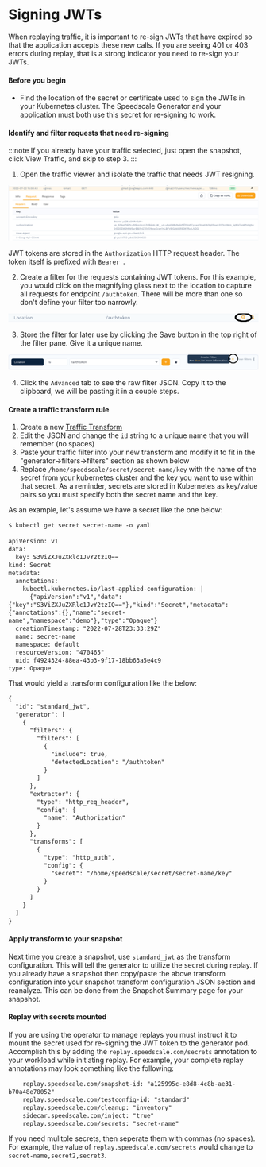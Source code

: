 # Signing JWTs

When replaying traffic, it is important to re-sign JWTs that have expired so that the application accepts these new calls. If you are seeing 401 or 403 errors during replay, that is a strong indicator you need to re-sign your JWTs.

#### Before you begin

* Find the location of the secret or certificate used to sign the JWTs in your Kubernetes cluster. The Speedscale Generator and your application must both use this secret for re-signing to work.

#### Identify and filter requests that need re-signing

:::note
If you already have your traffic selected, just open the snapshot, click View Traffic, and skip to step 3.
:::
1. Open the traffic viewer and isolate the traffic that needs JWT resigning.

![View Bearer](./view_bearer.png)

JWT tokens are stored in the `Authorization` HTTP request header. The token itself is prefixed with `Bearer `.

2. Create a filter for the requests containing JWT tokens. For this example, you would click on the magnifying glass next to the location to capture all requests for endpoint `/authtoken`. There will be more than one so don't define your filter too narrowly.

![New Filter](./new_filter.png)

3. Store the filter for later use by clicking the Save button in the top right of the filter pane. Give it a unique name.

![Create Filter](./create_filter.png)

4. Click the `Advanced` tab to see the raw filter JSON. Copy it to the clipboard, we will be pasting it in a couple steps.

#### Create a traffic transform rule

1. Create a new [Traffic Transform](https://app.speedscale.com/trafficTransforms)
2. Edit the JSON and change the `id` string to a unique name that you will remember (no spaces)
3. Paste your traffic filter into your new transform and modify it to fit in the "generator->filters->filters" section as shown below
4. Replace `/home/speedscale/secret/secret-name/key` with the name of the secret from your kubernetes cluster and the key you want to use within that secret. As a reminder, secrets are stored in Kubernetes as key/value pairs so you must specify both the secret name and the key.

As an example, let's assume we have a secret like the one below:
```
$ kubectl get secret secret-name -o yaml

apiVersion: v1
data:
  key: S3ViZXJuZXRlc1JvY2tzIQ==
kind: Secret
metadata:
  annotations:
    kubectl.kubernetes.io/last-applied-configuration: |
      {"apiVersion":"v1","data":{"key":"S3ViZXJuZXRlc1JvY2tzIQ=="},"kind":"Secret","metadata":{"annotations":{},"name":"secret-name","namespace":"demo"},"type":"Opaque"}
  creationTimestamp: "2022-07-28T23:33:29Z"
  name: secret-name
  namespace: default
  resourceVersion: "470465"
  uid: f4924324-88ea-43b3-9f17-18bb63a5e4c9
type: Opaque
```

That would yield a transform configuration like the below:
```
{
  "id": "standard_jwt",
  "generator": [
    {
      "filters": {
        "filters": [
          {
            "include": true,
            "detectedLocation": "/authtoken"
          }
        ]
      },
      "extractor": {
        "type": "http_req_header",
        "config": {
          "name": "Authorization"
        }
      },
      "transforms": [
        {
          "type": "http_auth",
          "config": {
            "secret": "/home/speedscale/secret/secret-name/key"
          }
        }
      ]
    }
  ]
}
```

#### Apply transform to your snapshot

Next time you create a snapshot, use `standard_jwt` as the transform configuration. This will tell the generator to utilize the secret during replay. If you already have a snapshot then copy/paste the above transform configuration into your snapshot transform configuration JSON section and reanalyze. This can be done from the Snapshot Summary page for your snapshot.

#### Replay with secrets mounted

If you are using the operator to manage replays you must instruct it to mount the secret used for re-signing the JWT token to the generator pod. Accomplish this by adding the `replay.speedscale.com/secrets` annotation to your workload while initiating replay. For example, your complete replay annotations may look something like the following:

```
    replay.speedscale.com/snapshot-id: "a125995c-e8d8-4c8b-ae31-b70a48e78052"
    replay.speedscale.com/testconfig-id: "standard"
    replay.speedscale.com/cleanup: "inventory"
    sidecar.speedscale.com/inject: "true"
    replay.speedscale.com/secrets: "secret-name"
```

If you need mulitple secrets, then seperate them with commas (no spaces). For example, the value of `replay.speedscale.com/secrets` would change to `secret-name,secret2,secret3`.
